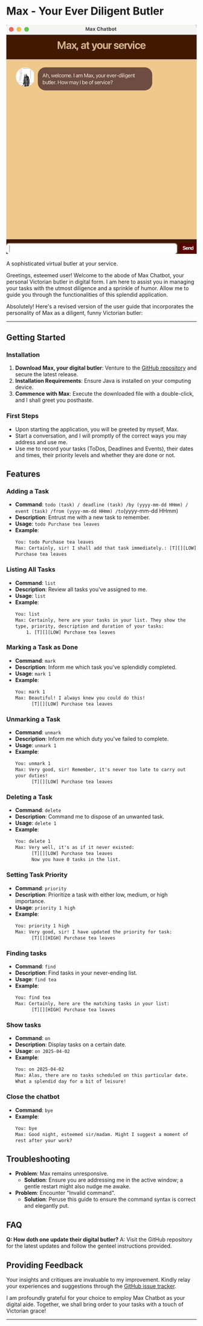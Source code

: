 # Max - Your Ever Diligent Butler

![Ui.png](Ui.png)

A sophisticated virtual butler at your service.

Greetings, esteemed user! Welcome to the abode of Max Chatbot, your personal Victorian butler in digital form. I am here to assist you in managing your tasks with the utmost diligence and a sprinkle of humor. Allow me to guide you through the functionalities of this splendid application.

Absolutely! Here's a revised version of the user guide that incorporates the personality of Max as a diligent, funny Victorian butler:

---
## Getting Started

### Installation
1. **Download Max, your digital butler**: Venture to the [GitHub repository](https://github.com/karthu0301/ip) and secure the latest release.
2. **Installation Requirements**: Ensure Java is installed on your computing device.
3. **Commence with Max**: Execute the downloaded file with a double-click, and I shall greet you posthaste.

### First Steps
- Upon starting the application, you will be greeted by myself, Max.
- Start a conversation, and I will promptly of the correct ways you may address and use me.
- Use me to record your tasks (ToDos, Deadlines and Events), their dates and times, their priority levels and whether they are done or not.

## Features

### Adding a Task
- **Command**: `todo (task) / deadline (task) /by (yyyy-mm-dd HHmm) / event (task) /from (yyyy-mm-dd HHmm) /to`(yyyy-mm-dd HHmm)
- **Description**: Entrust me with a new task to remember.
- **Usage**: `todo Purchase tea leaves`
- **Example**:
  ```
  You: todo Purchase tea leaves
  Max: Certainly, sir! I shall add that task immediately.: [T][][LOW] Purchase tea leaves
  ```

### Listing All Tasks
- **Command**: `list`
- **Description**: Review all tasks you've assigned to me.
- **Usage**: `list`
- **Example**:
  ```
  You: list
  Max: Certainly, here are your tasks in your list. They show the type, priority, description and duration of your tasks:
      1. [T][][LOW] Purchase tea leaves
  ```

### Marking a Task as Done
- **Command**: `mark`
- **Description**: Inform me which task you've splendidly completed.
- **Usage**: `mark 1`
- **Example**:
  ```
  You: mark 1
  Max: Beautiful! I always knew you could do this!
        [T][][LOW] Purchase tea leaves
  ```

### Unmarking a Task
- **Command**: `unmark`
- **Description**: Inform me which duty you've failed to complete.
- **Usage**: `unmark 1`
- **Example**:
  ```
  You: unmark 1
  Max: Very good, sir! Remember, it's never too late to carry out your duties!
        [T][][LOW] Purchase tea leaves
  ```

### Deleting a Task
- **Command**: `delete`
- **Description**: Command me to dispose of an unwanted task.
- **Usage**: `delete 1`
- **Example**:
  ```
  You: delete 1
  Max: Very well, it's as if it never existed: 
        [T][][LOW] Purchase tea leaves
        Now you have 0 tasks in the list.
  ```

### Setting Task Priority
- **Command**: `priority`
- **Description**: Prioritize a task with either low, medium, or high importance.
- **Usage**: `priority 1 high`
- **Example**:
  ```
  You: priority 1 high
  Max: Very good, sir! I have updated the priority for task:
        [T][][HIGH] Purchase tea leaves
  ```

### Finding tasks
- **Command**: `find`
- **Description**: Find tasks in your never-ending list.
- **Usage**: `find tea`
- **Example**:
  ```
  You: find tea
  Max: Certainly, here are the matching tasks in your list:
        [T][][HIGH] Purchase tea leaves
  ```

### Show tasks 
- **Command**: `on`
- **Description**: Display tasks on a certain date.
- **Usage**: `on 2025-04-02`
- **Example**:
  ```
  You: on 2025-04-02
  Max: Alas, there are no tasks scheduled on this particular date. What a splendid day for a bit of leisure!
  ```

### Close the chatbot
- **Command**: `bye`
- **Example**:
  ```
  You: bye
  Max: Good night, esteemed sir/madam. Might I suggest a moment of rest after your work?
  ```
  
## Troubleshooting
- **Problem**: Max remains unresponsive.
    - **Solution**: Ensure you are addressing me in the active window; a gentle restart might also nudge me awake.
- **Problem**: Encounter "Invalid command".
    - **Solution**: Peruse this guide to ensure the command syntax is correct and elegantly put.

## FAQ

**Q: How doth one update their digital butler?**
A: Visit the GitHub repository for the latest updates and follow the genteel instructions provided.

## Providing Feedback

Your insights and critiques are invaluable to my improvement. Kindly relay your experiences and suggestions through the [GitHub issue tracker](https://github.com/karthu0301/ip/issues).

I am profoundly grateful for your choice to employ Max Chatbot as your digital aide. Together, we shall bring order to your tasks with a touch of Victorian grace!

---

